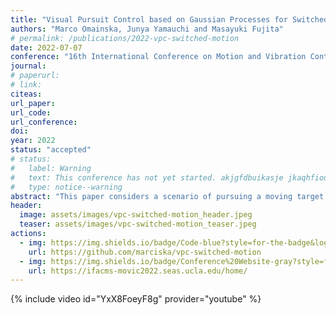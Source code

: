 ```yaml
---
title: "Visual Pursuit Control based on Gaussian Processes for Switched Motion Trajectories"
authors: "Marco Omainska, Junya Yamauchi and Masayuki Fujita"
# permalink: /publications/2022-vpc-switched-motion
date: 2022-07-07
conference: "16th International Conference on Motion and Vibration Control (MS-MoViC)"
journal:
# paperurl:
# link:
citeas:
url_paper:
url_code:
url_conference:
doi:
year: 2022
status: "accepted"
# status:
#   label: Warning
#   text: This conference has not yet started. akjgfdbuikasje jkaqhfioujwekhnfb j,awehdfjioawkefbh jkweahfuiojkweghbfhw hlawlfjkhnwe
#   type: notice--warning
abstract: "This paper considers a scenario of pursuing a moving target that may switch behaviors due to external factors in a dynamic environment by motion estimation using visual sensors. First, we present an improved Visual Motion Observer with switched Gaussian Process models for an extended class of target motion profiles. We then propose a pursuit control law with an online method to estimate the switching behavior of the target by the GP model uncertainty. Next, we prove ultimate boundedness of the control and estimation errors for the switch in target behavior with high probability. Finally, a Digital Twin simulation demonstrates the effectiveness of the proposed switching estimation and control law to prove applicability to real world scenarios."
header:
  image: assets/images/vpc-switched-motion_header.jpeg
  teaser: assets/images/vpc-switched-motion_teaser.jpeg
actions:
  - img: https://img.shields.io/badge/Code-blue?style=for-the-badge&logo=visual-studio-code&logoColor=white
    url: https://github.com/marciska/vpc-switched-motion
  - img: https://img.shields.io/badge/Conference%20Website-gray?style=for-the-badge&logo=safari&logoColor=white
    url: https://ifacms-movic2022.seas.ucla.edu/home/
---
```


{% include video id="YxX8FoeyF8g" provider="youtube" %}
